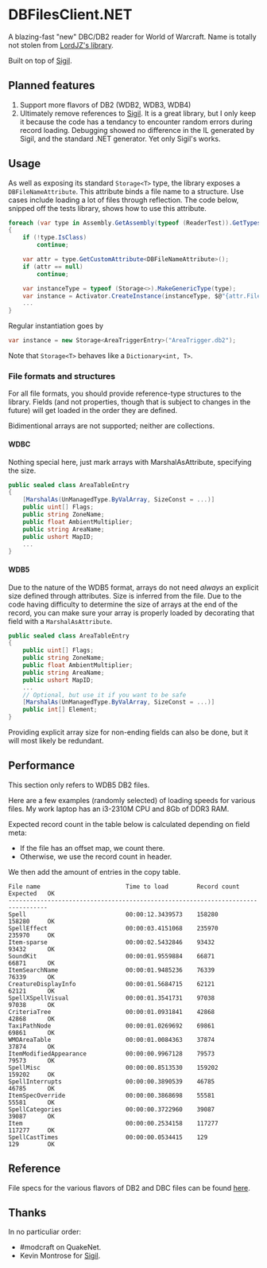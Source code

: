 # DBFilesClient.NET
A blazing-fast "new" DBC/DB2 reader for World of Warcraft.
Name is totally not stolen from [LordJZ's library](http://github.com/LordJZ/DBFilesClient.NET).

Built on top of [Sigil](https://github.com/kevin-montrose/Sigil).

## Planned features

1. Support more flavors of DB2 (WDB2, WDB3, WDB4)
2. Ultimately remove references to [Sigil](https://github.com/kevin-montrose/Sigil). It is a great library, but I only keep it because the code has a tendancy to encounter random errors during record loading. Debugging showed no difference in the IL generated by Sigil, and the standard .NET generator. Yet only Sigil's works.

## Usage

As well as exposing its standard `Storage<T>` type, the library exposes a `DBFileNameAttribute`. This attribute binds a file name to a structure. Use cases include loading a lot of files through reflection. The code below, snipped off the tests library, shows how to use this attribute.

```csharp
foreach (var type in Assembly.GetAssembly(typeof (ReaderTest)).GetTypes())
{
    if (!type.IsClass)
        continue;

    var attr = type.GetCustomAttribute<DBFileNameAttribute>();
    if (attr == null)
        continue;

    var instanceType = typeof (Storage<>).MakeGenericType(type);
    var instance = Activator.CreateInstance(instanceType, $@"{attr.FileName}.db2");
    ...
}
```

Regular instantiation goes by

```csharp
var instance = new Storage<AreaTriggerEntry>("AreaTrigger.db2");
```

Note that `Storage<T>` behaves like a `Dictionary<int, T>`.

### File formats and structures

For all file formats, you should provide reference-type structures to the library. Fields (and not properties, though that is subject to changes in the future) will get loaded in the order they are defined.

Bidimentional arrays are not supported; neither are collections.

#### WDBC

Nothing special here, just mark arrays with MarshalAsAttribute, specifying the size.

```c#
public sealed class AreaTableEntry
{
    [MarshalAs(UnManagedType.ByValArray, SizeConst = ...)]
    public uint[] Flags;
    public string ZoneName;
    public float AmbientMultiplier;
    public string AreaName;
    public ushort MapID;
    ...
}
```

#### WDB5

Due to the nature of the WDB5 format, arrays do not need *always* an explicit size defined through attributes. Size is inferred from the file.
Due to the code having difficulty to determine the size of arrays at the end of the record, you can make sure your array is properly loaded by decorating that field with a `MarshalAsAttribute`.


```c#
public sealed class AreaTableEntry
{
    public uint[] Flags;
    public string ZoneName;
    public float AmbientMultiplier;
    public string AreaName;
    public ushort MapID;
    ...
    // Optional, but use it if you want to be safe
    [MarshalAs(UnManagedType.ByValArray, SizeConst = ...)]
    public int[] Element;
}
```

Providing explicit array size for non-ending fields can also be done, but it will most likely be redundant.

## Performance

This section only refers to WDB5 DB2 files. 

Here are a few examples (randomly selected) of loading speeds for various files.
My work laptop has an i3-2310M CPU and 8Gb of DDR3 RAM.

Expected record count in the table below is calculated depending on field meta:
* If the file has an offset map, we count there.
* Otherwise, we use the record count in header.

We then add the amount of entries in the copy table.

```
File name                        Time to load        Record count   Expected   OK
---------------------------------------------------------------------------------
Spell                            00:00:12.3439573    158280         158280     OK
SpellEffect                      00:00:03.4151068    235970         235970     OK
Item-sparse                      00:00:02.5432846    93432          93432      OK
SoundKit                         00:00:01.9559884    66871          66871      OK
ItemSearchName                   00:00:01.9485236    76339          76339      OK
CreatureDisplayInfo              00:00:01.5684715    62121          62121      OK
SpellXSpellVisual                00:00:01.3541731    97038          97038      OK
CriteriaTree                     00:00:01.0931841    42868          42868      OK
TaxiPathNode                     00:00:01.0269692    69861          69861      OK
WMOAreaTable                     00:00:01.0084363    37874          37874      OK
ItemModifiedAppearance           00:00:00.9967128    79573          79573      OK
SpellMisc                        00:00:00.8513530    159202         159202     OK
SpellInterrupts                  00:00:00.3890539    46785          46785      OK
ItemSpecOverride                 00:00:00.3868698    55581          55581      OK
SpellCategories                  00:00:00.3722960    39087          39087      OK
Item                             00:00:00.2534158    117277         117277     OK
SpellCastTimes                   00:00:00.0534415    129            129        OK
```

## Reference

File specs for the various flavors of DB2 and DBC files can be found [here](http://wowdev.wiki/DBC).

## Thanks

In no particuliar order:
- #modcraft on QuakeNet.
- Kevin Montrose for [Sigil](https://github.com/kevin-montrose/Sigil).
